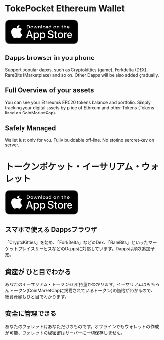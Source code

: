 # TokePocket Ethereum Wallet

[![applestore](/images/applestore.svg)](https://itunes.apple.com/app/id1288636393/)

## Dapps browser in you phone

Support popular dapps, such as Cryptokitties (game), Forkdelta (DEX), RareBits (Marketplace) and so on. Other Dapps will be also added gradually.

## Full Overview of your assets

You can see your Ethreum& ERC20 tokens balance and portfolio.
Simply tracking your digital assets by price of Ethreum and other Tokens (Tokens lised on CoinMarketCap).

## Safely Managed

Wallet just only for you. Fully buiddable off-line. No storing sercret-key on server.

# トークンポケット・イーサリアム・ウォレット

[![applestore](/images/applestore.svg)](https://itunes.apple.com/app/id1288636393/)

## スマホで使える Dappsブラウザ

「CryptoKitties」を始め、「ForkDelta」などのDex、「RareBits」といったマーケットプレイスサービスなどのDappsに対応しています。Dappsは順次追加予定。

## 資産が ひと目でわかる

あなたのイーサリアム・トークンの 所持量がわかります。イーサリアムはもちろんトークン(CoinMarketCapに掲載されているトークン)の価格がわかるので、総資産額もひと目でわかります。

## 安全に管理できる

あなたのウォレットはあなただけのものです。オフラインでもウォレットの作成が可能、ウォレットの秘密鍵はサーバーに一切保存しません。
